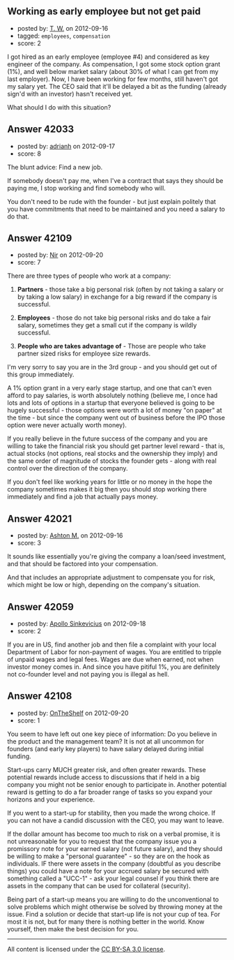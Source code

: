 ## Working as early employee but not get paid

- posted by: [T. W.](https://stackexchange.com/users/-1/19684-t-w) on 2012-09-16
- tagged: `employees`, `compensation`
- score: 2

I got hired as an early employee (employee #4) and considered as key engineer of the company. As compensation, I got some stock option grant (1%), and well below market salary (about 30% of what I can get from my last employer). Now, I have been working for few months, still haven't got my salary yet. The CEO said that it'll be delayed a bit as the funding (already sign'd with an investor) hasn't received yet. 

What should I do with this situation? 


## Answer 42033

- posted by: [adrianh](https://stackexchange.com/users/-1/4599-adrianh) on 2012-09-17
- score: 8

The blunt advice: Find a new job.

If somebody doesn't pay me, when I've a contract that says they should be paying me, I stop working and find somebody who will.

You don't need to be rude with the founder - but just explain politely that you have commitments that need to be maintained and you need a salary to do that. 


## Answer 42109

- posted by: [Nir](https://stackexchange.com/users/-1/4237-nir) on 2012-09-20
- score: 7

There are three types of people who work at a company:

1. **Partners** - those take a big personal risk (often by not taking a salary or by taking a low salary) in exchange for a big reward if the company is successful.

2. **Employees** - those do not take big personal risks and do take a fair salary, sometimes they get a small cut if the company is wildly successful.

3. **People who are takes advantage of** - Those are people who take partner sized risks for employee size rewards.

I'm very sorry to say you are in the 3rd group - and you should get out of this group immediately.

A 1% option grant in a very early stage startup, and one that can't even afford to pay salaries, is worth absolutely nothing (believe me, I once had lots and lots of options in a startup that everyone believed is going to be hugely successful - those options were worth a lot of money "on paper" at the time - but since the company went out of business before the IPO those option were never actually worth money).

If you really believe in the future success of the company and you are willing to take the financial risk you should get partner level reward - that is, actual stocks (not options, real stocks and the ownership they imply) and the same order of magnitude of stocks the founder gets - along with real control over the direction of the company.

If you don't feel like working years for little or no money in the hope the company sometimes makes it big then you should stop working there immediately and find a job that actually pays money.





## Answer 42021

- posted by: [Ashton M.](https://stackexchange.com/users/-1/12013-ashton-m) on 2012-09-16
- score: 3

It sounds like essentially you're giving the company a loan/seed investment, and that should be factored into your compensation.  

And that includes an appropriate adjustment to compensate you for risk, which might be low or high, depending on the company's situation.


## Answer 42059

- posted by: [Apollo Sinkevicius](https://stackexchange.com/users/-1/2119-apollo-sinkevicius) on 2012-09-18
- score: 2

If you are in US, find another job and then file a complaint with your local Department of Labor for non-payment of wages. You are entitled to tripple of unpaid wages and legal fees. Wages are due when earned, not when investor money comes in. And since you have pitiful 1%, you are definitely not co-founder level and not paying you is illegal as hell.


## Answer 42108

- posted by: [OnTheShelf](https://stackexchange.com/users/-1/17699-ontheshelf) on 2012-09-20
- score: 1

You seem to have left out one key piece of information: Do you believe in the product and the management team?  It is not at all uncommon for founders (and early key players) to have salary delayed during initial funding. 

Start-ups carry MUCH greater risk, and often greater rewards. These potential rewards include access to discussions that if held in a big company you might not be senior enough to participate in. Another potential reward is getting to do a far broader range of tasks so you expand your horizons and your experience.

If you went to a start-up for stability, then you made the wrong choice. 
If you can not have a candid discussion with the CEO, you may want to leave.

If the dollar amount has become too much to risk on a verbal promise, it is not unreasonable for you to request that the company issue you a promissory note for your earned salary (not future salary), and they should be willing to make a "personal guarantee" - so they are on the hook as individuals. IF there were assets in the company (doubtful as you describe things) you could have a note for your accrued salary be secured with something called a "UCC-1" - ask your legal counsel if you think there are assets in the company that can be used for collateral (security). 

Being part of a start-up means you are willing to do the unconventional to solve problems which might otherwise be solved by throwing money at the issue.  Find a solution or decide that start-up life is not your cup of tea.  For most it is not, but for many there is nothing better in the world.  Know yourself, then make the best decision for you.




---

All content is licensed under the [CC BY-SA 3.0 license](https://creativecommons.org/licenses/by-sa/3.0/).

